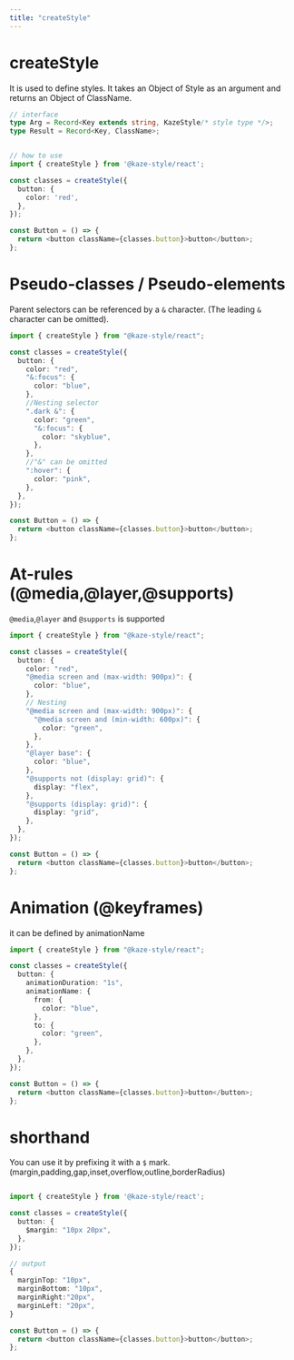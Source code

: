 ```yaml
---
title: "createStyle"
---
```


# createStyle

It is used to define styles.
It takes an Object of Style as an argument and returns an Object of ClassName.

```ts
// interface
type Arg = Record<Key extends string, KazeStyle/* style type */>;
type Result = Record<Key, ClassName>;


// how to use
import { createStyle } from '@kaze-style/react';

const classes = createStyle({
  button: {
    color: 'red',
  },
});

const Button = () => {
  return <button className={classes.button}>button</button>;
};
```

# Pseudo-classes / Pseudo-elements

Parent selectors can be referenced by a `&` character.
(The leading `&` character can be omitted).

```ts
import { createStyle } from "@kaze-style/react";

const classes = createStyle({
  button: {
    color: "red",
    "&:focus": {
      color: "blue",
    },
    //Nesting selector
    ".dark &": {
      color: "green",
      "&:focus": {
        color: "skyblue",
      },
    },
    //"&" can be omitted
    ":hover": {
      color: "pink",
    },
  },
});

const Button = () => {
  return <button className={classes.button}>button</button>;
};
```

# At-rules (@media,@layer,@supports)

`@media`,`@layer` and `@supports` is supported

```ts
import { createStyle } from "@kaze-style/react";

const classes = createStyle({
  button: {
    color: "red",
    "@media screen and (max-width: 900px)": {
      color: "blue",
    },
    // Nesting
    "@media screen and (max-width: 900px)": {
      "@media screen and (min-width: 600px)": {
        color: "green",
      },
    },
    "@layer base": {
      color: "blue",
    },
    "@supports not (display: grid)": {
      display: "flex",
    },
    "@supports (display: grid)": {
      display: "grid",
    },
  },
});

const Button = () => {
  return <button className={classes.button}>button</button>;
};
```

# Animation (@keyframes)

it can be defined by animationName

```ts
import { createStyle } from "@kaze-style/react";

const classes = createStyle({
  button: {
    animationDuration: "1s",
    animationName: {
      from: {
        color: "blue",
      },
      to: {
        color: "green",
      },
    },
  },
});

const Button = () => {
  return <button className={classes.button}>button</button>;
};
```

# shorthand

You can use it by prefixing it with a `$` mark.
(margin,padding,gap,inset,overflow,outline,borderRadius)

```ts

import { createStyle } from '@kaze-style/react';

const classes = createStyle({
  button: {
    $margin: "10px 20px",
  },
});

// output
{
  marginTop: "10px",
  marginBottom: "10px",
  marginRight:"20px",
  marginLeft: "20px",
}

const Button = () => {
  return <button className={classes.button}>button</button>;
};
```
